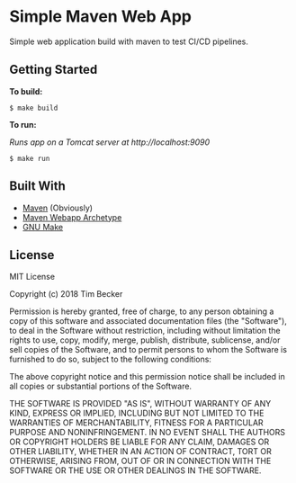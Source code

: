 # Simple Maven Web App

Simple web application build with maven to test CI/CD pipelines.

## Getting Started

**To build:**
```
$ make build
```

**To run:**

*Runs app on a Tomcat server at http://localhost:9090*

```
$ make run
```

## Built With

* [Maven](https://maven.apache.org) (Obviously)
* [Maven Webapp Archetype](https://maven.apache.org/archetypes/maven-archetype-webapp)
* [GNU Make](https://www.gnu.org/software/make)

## License

MIT License

Copyright (c) 2018 Tim Becker

Permission is hereby granted, free of charge, to any person obtaining a copy
of this software and associated documentation files (the "Software"), to deal
in the Software without restriction, including without limitation the rights
to use, copy, modify, merge, publish, distribute, sublicense, and/or sell
copies of the Software, and to permit persons to whom the Software is
furnished to do so, subject to the following conditions:

The above copyright notice and this permission notice shall be included in all
copies or substantial portions of the Software.

THE SOFTWARE IS PROVIDED "AS IS", WITHOUT WARRANTY OF ANY KIND, EXPRESS OR
IMPLIED, INCLUDING BUT NOT LIMITED TO THE WARRANTIES OF MERCHANTABILITY,
FITNESS FOR A PARTICULAR PURPOSE AND NONINFRINGEMENT. IN NO EVENT SHALL THE
AUTHORS OR COPYRIGHT HOLDERS BE LIABLE FOR ANY CLAIM, DAMAGES OR OTHER
LIABILITY, WHETHER IN AN ACTION OF CONTRACT, TORT OR OTHERWISE, ARISING FROM,
OUT OF OR IN CONNECTION WITH THE SOFTWARE OR THE USE OR OTHER DEALINGS IN THE
SOFTWARE.
